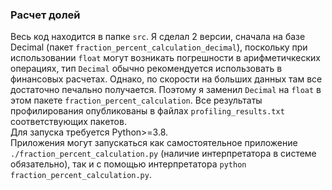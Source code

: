 ### Расчет долей
Весь код находится в папке `src`.
Я сделал 2 версии, сначала на базе Decimal (пакет `fraction_percent_calculation_decimal`), поскольку при использовании `float` могут возникать погрешности в арифметичкеских операциях, тип `Decimal` обычно рекомендуется использовать в финансовых расчетах. Однако, по скорости на больших данных там все достаточно печально получается. Поэтому я заменил `Decimal` на `float` в этом пакете `fraction_percent_calculation`. Все результаты профилирования опубликованы в файлах `profiling_results.txt` соответствующих пакетов.  
Для запуска требуется Python>=3.8.  
Приложения могут запускаться как самостоятельное приложение `./fraction_percent_calculation.py` (наличие интерпретатора в системе обязательно), так и c помощью интерпретатора `python fraction_percent_calculation.py`.